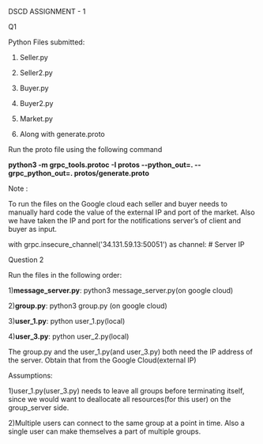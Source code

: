 DSCD ASSIGNMENT - 1

Q1

Python Files submitted:

1) Seller.py

2) Seller2.py

3) Buyer.py

4) Buyer2.py

5) Market.py

6) Along with generate.proto 

Run the proto file using the following command 

**python3 -m grpc_tools.protoc -I protos --python_out=. --grpc_python_out=. protos/generate.proto**

Note : 

To run the files on the Google cloud each seller and buyer needs to manually hard code the value of the external IP and port of the market. Also we have taken the IP and port for the notifications server’s of client and buyer as input.

with grpc.insecure_channel('34.131.59.13:50051') as channel: # Server IP

Question 2

Run the files in the following order:

1)**message_server.py**: python3 message_server.py(on google cloud)

2)**group.py**: python3 group.py (on google cloud)

3)**user_1.py**: python user_1.py(local)

4)**user_3.py**: python user_2.py(local)

The group.py and the user_1.py(and user_3.py) both need the IP address of the server. Obtain that from the Google Cloud(external IP)

Assumptions:

1)user_1.py(user_3.py) needs to leave all groups before terminating itself, since we would want to deallocate all resources(for this user) on the group_server side.

2)Multiple users can connect to the same group at a point in time. Also a single user can make themselves a part of multiple groups. 

